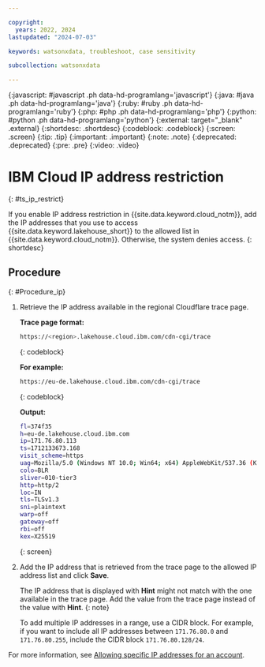 ```yaml
---

copyright:
  years: 2022, 2024
lastupdated: "2024-07-03"

keywords: watsonxdata, troubleshoot, case sensitivity

subcollection: watsonxdata

---
```


{:javascript: #javascript .ph data-hd-programlang='javascript'}
{:java: #java .ph data-hd-programlang='java'}
{:ruby: #ruby .ph data-hd-programlang='ruby'}
{:php: #php .ph data-hd-programlang='php'}
{:python: #python .ph data-hd-programlang='python'}
{:external: target="_blank" .external}
{:shortdesc: .shortdesc}
{:codeblock: .codeblock}
{:screen: .screen}
{:tip: .tip}
{:important: .important}
{:note: .note}
{:deprecated: .deprecated}
{:pre: .pre}
{:video: .video}

# IBM Cloud IP address restriction
{: #ts_ip_restrict}

If you enable IP address restriction in {{site.data.keyword.cloud_notm}}, add the IP addresses that you use to access {{site.data.keyword.lakehouse_short}} to the allowed list in {{site.data.keyword.cloud_notm}}. Otherwise, the system denies access.
{: shortdesc}

## Procedure
{: #Procedure_ip}

1. Retrieve the IP address available in the regional Cloudflare trace page.

   **Trace page format:**

   ```bash
   https://<region>.lakehouse.cloud.ibm.com/cdn-cgi/trace
   ```
   {: codeblock}

   **For example:**

   ```bash
   https://eu-de.lakehouse.cloud.ibm.com/cdn-cgi/trace
   ```
   {: codeblock}

   **Output:**

   ```bash
   fl=374f35
   h=eu-de.lakehouse.cloud.ibm.com
   ip=171.76.80.113
   ts=1712133673.168
   visit_scheme=https
   uag=Mozilla/5.0 (Windows NT 10.0; Win64; x64) AppleWebKit/537.36 (KHTML, like Gecko) Chrome/123.0.0.0 Safari/537.36
   colo=BLR
   sliver=010-tier3
   http=http/2
   loc=IN
   tls=TLSv1.3
   sni=plaintext
   warp=off
   gateway=off
   rbi=off
   kex=X25519
   ```
   {: screen}

1. Add the IP address that is retrieved from the trace page to the allowed IP address list and click **Save**.

   The IP address that is displayed with **Hint** might not match with the one available in the trace page. Add the value from the trace page instead of the value with **Hint**.
   {: note}

   To add multiple IP addresses in a range, use a CIDR block. For example, if you want to include all IP addresses between `171.76.80.0` and `171.76.80.255`, include the CIDR block `171.76.80.128/24`.

For more information, see [Allowing specific IP addresses for an account](https://cloud.ibm.com/docs/account?topic=account-ips&interface=ui#ips_account).
